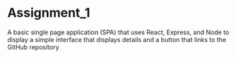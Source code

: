 # Assignment_1

A basic single page application (SPA) 
that uses React, Express, and Node to display a simple interface
that displays details and a button that links to the GitHub repository
